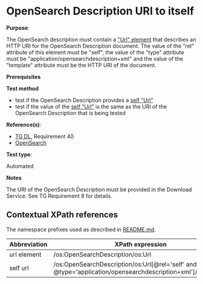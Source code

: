 # OpenSearch Description URI to itself

**Purpose**:

The OpenSearch description must contain a ["Url" element](#urlelement) that describes an HTTP URI for the OpenSearch Description document. The value of the "rel" attribute of this element must be "self", the value of the "type" attribute must be "application/opensearchdescription+xml" and the value of the "template" attribute must be the HTTP URI of the document.

**Prerequisites**

**Test method**

* test if the OpenSearch Description provides a [self "Url"](#selfurl)
* test if the value of the [self "Url"](#selfurl) is the same as the URI of the OpenSearch Description that is being tested

**Reference(s)**:

* [TG DL](http://inspire.ec.europa.eu/id/ats/download-atom/3.1/atom-pre-defined/README#ref_TG_DL), Requirement 40
* [OpenSearch](http://inspire.ec.europa.eu/id/ats/download-atom/3.1/atom-pre-defined/README#ref_opensearch)

**Test type**:

Automated

**Notes**

The URI of the OpenSearch Description must be provided in the Download Service. See TG Requirement 8 for details.

## Contextual XPath references

The namespace prefixes used as described in [README.md](http://inspire.ec.europa.eu/id/ats/download-atom/3.1/atom-pre-defined/README#namespaces).

Abbreviation                                               |  XPath expression
---------------------------------------------------------- | -------------------------------------------------------------------------
url element <a name="urlelement"></a> | /os:OpenSearchDescription/os:Url
self url <a name="selfurl"></a> | /os:OpenSearchDescription/os:Url[@rel='self' and @type='application/opensearchdescription+xml']/@template
